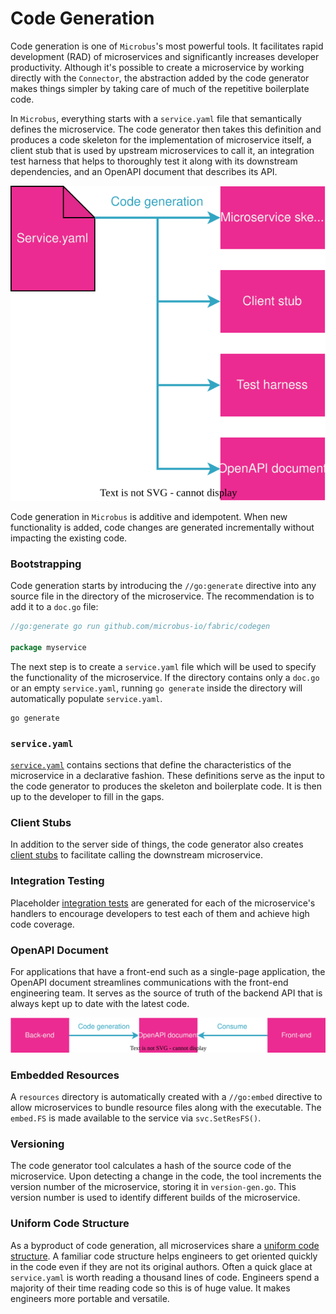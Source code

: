# Code Generation

Code generation is one of `Microbus`'s most powerful tools. It facilitates rapid development (RAD) of microservices and significantly increases developer productivity. Although it's possible to create a microservice by working directly with the `Connector`, the abstraction added by the code generator makes things simpler by taking care of much of the repetitive boilerplate code.

In `Microbus`, everything starts with a `service.yaml` file that semantically defines the microservice. The code generator then takes this definition and produces a code skeleton for the implementation of microservice itself, a client stub that is used by upstream microservices to call it, an integration test harness that helps to thoroughly test it along with its downstream dependencies, and an OpenAPI document that describes its API.

<img src="./codegen-1.drawio.svg">
<p></p>

Code generation in `Microbus` is additive and idempotent. When new functionality is added, code changes are generated incrementally without impacting the existing code.

### Bootstrapping

Code generation starts by introducing the `//go:generate` directive into any source file in the directory of the microservice. The recommendation is to add it to a `doc.go` file:

```go
//go:generate go run github.com/microbus-io/fabric/codegen

package myservice
```

The next step is to create a `service.yaml` file which will be used to specify the functionality of the microservice. If the directory contains only a `doc.go` or an empty `service.yaml`, running `go generate` inside the directory will automatically populate `service.yaml`.

```shell
go generate
```

### `service.yaml`

[`service.yaml`](../tech/service-yaml.md) contains sections that define the characteristics of the microservice in a declarative fashion. These definitions serve as the input to the code generator to produces the skeleton and boilerplate code. It is then up to the developer to fill in the gaps.

### Client Stubs

In addition to the server side of things, the code generator also creates [client stubs](../blocks/client-stubs.md) to facilitate calling the downstream microservice.

### Integration Testing

Placeholder [integration tests](../blocks/integration-testing.md) are generated for each of the microservice's handlers to encourage developers to test each of them and achieve high code coverage.

### OpenAPI Document

For applications that have a front-end such as a single-page application, the OpenAPI document streamlines communications with the front-end engineering team. It serves as the source of truth of the backend API that is always kept up to date with the latest code.

<img src="./codegen-2.drawio.svg">
<p></p>

### Embedded Resources

A `resources` directory is automatically created with a `//go:embed` directive to allow microservices to bundle resource files along with the executable. The `embed.FS` is made available to the service via `svc.SetResFS()`.

### Versioning

The code generator tool calculates a hash of the source code of the microservice. Upon detecting a change in the code, the tool increments the version number of the microservice, storing it in `version-gen.go`. This version number is used to identify different builds of the microservice.

### Uniform Code Structure

As a byproduct of code generation, all microservices share a [uniform code structure](../blocks/uniform-code.md). A familiar code structure helps engineers to get oriented quickly in the code even if they are not its original authors. Often a quick glace at `service.yaml` is worth reading a thousand lines of code. Engineers spend a majority of their time reading code so this is of huge value. It makes engineers more portable and versatile.
